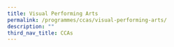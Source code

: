 ```yaml
---
title: Visual Performing Arts
permalink: /programmes/ccas/visual-performing-arts/
description: ""
third_nav_title: CCAs
---
```

